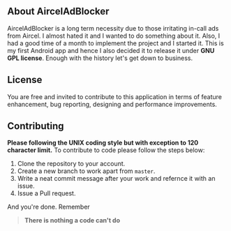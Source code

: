 About AircelAdBlocker
---------------------
AircelAdBlocker is a long term necessity due to those irritating in-call ads from Aircel. I almost hated it and I wanted to do something about it. Also, I had a good time of a month to implement the project and I started it. This is my first Android app and hence I also decided it to release it under **GNU GPL license**. Enough with the history let's get down to business.

License
-------
You are free and invited to contribute to this application in terms of feature enhancement, bug reporting, designing and performance improvements.

Contributing
------------
**Please following the UNIX coding style but with exception to 120 character limit.** To contribute to code please follow the steps below:

1. Clone the repository to your account.
2. Create a new branch to work apart from `master`.
3. Write a neat commit message after your work and refernce it with an issue.
4. Issue a Pull request.

And you're done. Remember
> **There is nothing a code can't do**